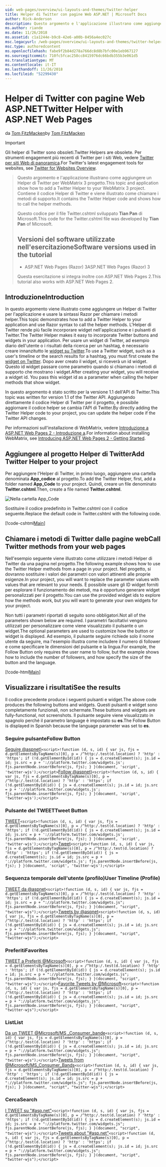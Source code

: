 ```yaml
---
uid: web-pages/overview/ui-layouts-and-themes/twitter-helper
title: Helper di Twitter con pagine Web ASP.NET | Microsoft Docs
author: Rick-Anderson
description: Questo argomento e l'applicazione illustrano come aggiungere un Helper di Twitter per WebMatrix 3 progetto. Contiene il codice Helper di Twitter e viene illustrato come chiamare il supporto...
ms.author: riande
ms.date: 11/26/2018
ms.assetid: c1a1244e-b9c8-42e6-a00b-8456a4ec027c
msc.legacyurl: /web-pages/overview/ui-layouts-and-themes/twitter-helper
msc.type: authoredcontent
ms.openlocfilehash: fabe9f2b84d278a766dc8d8b7bfc00e1eb967127
ms.sourcegitcommit: 710fc5fcac258cc8415976dc66bdb355b3e061d5
ms.translationtype: MT
ms.contentlocale: it-IT
ms.lasthandoff: 11/26/2018
ms.locfileid: "52299430"
---
```

<a name="twitter-helper-with-aspnet-web-pages"></a><span data-ttu-id="bcef3-104">Helper di Twitter con pagine Web ASP.NET</span><span class="sxs-lookup"><span data-stu-id="bcef3-104">Twitter Helper with ASP.NET Web Pages</span></span>
====================
<span data-ttu-id="bcef3-105">da [Tom FitzMacken](https://github.com/tfitzmac)</span><span class="sxs-lookup"><span data-stu-id="bcef3-105">by [Tom FitzMacken](https://github.com/tfitzmac)</span></span>

> [!IMPORTANT]
> <span data-ttu-id="bcef3-106">Gli helper di Twitter sono obsoleti.</span><span class="sxs-lookup"><span data-stu-id="bcef3-106">Twitter Helpers are obsolete.</span></span> <span data-ttu-id="bcef3-107">Per strumenti engagement più recenti di Twitter per i siti Web, vedere [Twitter per siti Web di panoramica](https://developer.twitter.com/en/docs/twitter-for-websites/overview).</span><span class="sxs-lookup"><span data-stu-id="bcef3-107">For Twitter's latest engagement tools for websites, see [Twitter for Websites Overview](https://developer.twitter.com/en/docs/twitter-for-websites/overview).</span></span>

> <span data-ttu-id="bcef3-108">Questo argomento e l'applicazione illustrano come aggiungere un Helper di Twitter per WebMatrix 3 progetto.</span><span class="sxs-lookup"><span data-stu-id="bcef3-108">This topic and application show how to add a Twitter Helper to your WebMatrix 3 project.</span></span> <span data-ttu-id="bcef3-109">Contiene il codice Helper di Twitter e viene illustrato come chiamare i metodi di supporto.</span><span class="sxs-lookup"><span data-stu-id="bcef3-109">It contains the Twitter Helper code and shows how to call the helper methods.</span></span>
> 
> <span data-ttu-id="bcef3-110">Questo codice per il file Twitter.cshtml sviluppato **Tian Pan** di Microsoft.</span><span class="sxs-lookup"><span data-stu-id="bcef3-110">This code for the Twitter.cshtml file was developed by **Tian Pan** of Microsoft.</span></span>
> 
> ## <a name="software-versions-used-in-the-tutorial"></a><span data-ttu-id="bcef3-111">Versioni del software utilizzate nell'esercitazione</span><span class="sxs-lookup"><span data-stu-id="bcef3-111">Software versions used in the tutorial</span></span>
> 
> 
> - <span data-ttu-id="bcef3-112">ASP.NET Web Pages (Razor) 3</span><span class="sxs-lookup"><span data-stu-id="bcef3-112">ASP.NET Web Pages (Razor) 3</span></span>
>   
> 
> <span data-ttu-id="bcef3-113">Questa esercitazione si integra inoltre con ASP.NET Web Pages 2.</span><span class="sxs-lookup"><span data-stu-id="bcef3-113">This tutorial also works with ASP.NET Web Pages 2.</span></span>


## <a name="introduction"></a><span data-ttu-id="bcef3-114">Introduzione</span><span class="sxs-lookup"><span data-stu-id="bcef3-114">Introduction</span></span>

<span data-ttu-id="bcef3-115">In questo argomento viene illustrato come aggiungere un Helper di Twitter per l'applicazione e usare la sintassi Razor per chiamare i metodi helper.</span><span class="sxs-lookup"><span data-stu-id="bcef3-115">This topic demonstrates how to add a Twitter Helper to your application and use Razor syntax to call the helper methods.</span></span> <span data-ttu-id="bcef3-116">L'Helper di Twitter rende più facile incorporare widget nell'applicazione e i pulsanti di Twitter.</span><span class="sxs-lookup"><span data-stu-id="bcef3-116">The Twitter Helper makes it easy to incorporate Twitter buttons and widgets in your application.</span></span> <span data-ttu-id="bcef3-117">Per usare un widget di Twitter, ad esempio diario dell'utente o i risultati della ricerca per un hashtag, è necessario creare innanzitutto le [widget su Twitter](https://twitter.com/settings/widgets).</span><span class="sxs-lookup"><span data-stu-id="bcef3-117">To use a Twitter widget, such as a user's timeline or the search results for a hashtag, you must first create the [widget on Twitter](https://twitter.com/settings/widgets).</span></span> <span data-ttu-id="bcef3-118">Dopo aver creato il widget, si riceverà un id widget. Questo id widget passare come parametro quando si chiamano i metodi di supporto che mostrano i widget.</span><span class="sxs-lookup"><span data-stu-id="bcef3-118">After creating your widget, you will receive a widget id. You pass this widget id as a parameter when calling the helper methods that show widget.</span></span>

<span data-ttu-id="bcef3-119">In questo argomento è stato scritto per la versione 1.1 dell'API di Twitter.</span><span class="sxs-lookup"><span data-stu-id="bcef3-119">This topic was written for version 1.1 of the Twitter API.</span></span> <span data-ttu-id="bcef3-120">Aggiungendo direttamente il codice Helper di Twitter per il progetto, è possibile aggiornare il codice helper se cambia l'API di Twitter.</span><span class="sxs-lookup"><span data-stu-id="bcef3-120">By directly adding the Twitter Helper code to your project, you can update the helper code if the Twitter API changes.</span></span>

<span data-ttu-id="bcef3-121">Per informazioni sull'installazione di WebMatrix, vedere [Introduzione a ASP.NET Web Pages 2 - Introduzione a](../getting-started/introducing-aspnet-web-pages-2/getting-started.md).</span><span class="sxs-lookup"><span data-stu-id="bcef3-121">For information about installing WebMatrix, see [Introducing ASP.NET Web Pages 2 - Getting Started](../getting-started/introducing-aspnet-web-pages-2/getting-started.md).</span></span>

## <a name="add-twitter-helper-to-your-project"></a><span data-ttu-id="bcef3-122">Aggiungere al progetto Helper di Twitter</span><span class="sxs-lookup"><span data-stu-id="bcef3-122">Add Twitter Helper to your project</span></span>

<span data-ttu-id="bcef3-123">Per aggiungere l'Helper di Twitter, in primo luogo, aggiungere una cartella denominata **App\_codice** al progetto.</span><span class="sxs-lookup"><span data-stu-id="bcef3-123">To add the Twitter Helper, first, add a folder named **App\_Code** to your project.</span></span> <span data-ttu-id="bcef3-124">Quindi, creare un file denominato **Twitter.cshtml**.</span><span class="sxs-lookup"><span data-stu-id="bcef3-124">Then, create a file named **Twitter.cshtml**.</span></span>

![Nella cartella App_Code](twitter-helper/_static/image1.png)

<span data-ttu-id="bcef3-126">Sostituire il codice predefinito in Twitter.cshtml con il codice seguente.</span><span class="sxs-lookup"><span data-stu-id="bcef3-126">Replace the default code in Twitter.cshtml with the following code.</span></span>

[!code-cshtml[Main](twitter-helper/samples/sample1.cshtml)]

## <a name="call-twitter-methods-from-your-web-pages"></a><span data-ttu-id="bcef3-127">Chiamare i metodi di Twitter dalle pagine web</span><span class="sxs-lookup"><span data-stu-id="bcef3-127">Call Twitter methods from your web pages</span></span>

<span data-ttu-id="bcef3-128">Nell'esempio seguente viene illustrato come utilizzare i metodi Helper di Twitter da una pagina nel progetto.</span><span class="sxs-lookup"><span data-stu-id="bcef3-128">The following example shows how to use the Twitter Helper methods from a page in your project.</span></span> <span data-ttu-id="bcef3-129">Nel progetto, si dovranno sostituire i valori dei parametri con valori attinenti alle proprie esigenze.</span><span class="sxs-lookup"><span data-stu-id="bcef3-129">In your project, you will want to replace the parameter values with values that are relevant to your needs.</span></span> <span data-ttu-id="bcef3-130">È possibile usare gli ID widget forniti per esplorare il funzionamento dei metodi, ma è opportuno generare widget personalizzati per il progetto.</span><span class="sxs-lookup"><span data-stu-id="bcef3-130">You can use the provided widget ids to explore how the methods work, but you will want to generate your own widgets for your project.</span></span>

<span data-ttu-id="bcef3-131">Non tutti i parametri riportati di seguito sono obbligatori.</span><span class="sxs-lookup"><span data-stu-id="bcef3-131">Not all of the parameters shown below are required.</span></span> <span data-ttu-id="bcef3-132">I parametri facoltativi vengono utilizzati per personalizzare come viene visualizzato il pulsante o un widget.</span><span class="sxs-lookup"><span data-stu-id="bcef3-132">The optional parameters are used to customize how the button or widget is displayed.</span></span> <span data-ttu-id="bcef3-133">Ad esempio, il pulsante seguire richiede solo il nome utente da seguire, ma l'esempio illustra come includere il numero di follower e come specificare le dimensioni del pulsante e la lingua.</span><span class="sxs-lookup"><span data-stu-id="bcef3-133">For example, the Follow Button only requires the user name to follow, but the example shows how to include the number of followers, and how specify the size of the button and the language.</span></span>

[!code-html[Main](twitter-helper/samples/sample2.html)]

## <a name="see-the-results"></a><span data-ttu-id="bcef3-134">Visualizzare i risultati</span><span class="sxs-lookup"><span data-stu-id="bcef3-134">See the results</span></span>

<span data-ttu-id="bcef3-135">Il codice precedente produce i seguenti pulsanti e widget.</span><span class="sxs-lookup"><span data-stu-id="bcef3-135">The above code produces the following buttons and widgets.</span></span> <span data-ttu-id="bcef3-136">Questi pulsanti e widget sono completamente funzionali, non schermate.</span><span class="sxs-lookup"><span data-stu-id="bcef3-136">These buttons and widgets are fully-functional, not screenshots.</span></span> <span data-ttu-id="bcef3-137">Il pulsante seguire viene visualizzato in spagnolo perché il parametro language è impostato su **es**.</span><span class="sxs-lookup"><span data-stu-id="bcef3-137">The Follow Button is displayed in Spanish because the language parameter was set to **es**.</span></span>

### <a name="follow-button"></a><span data-ttu-id="bcef3-138">Seguire pulsante</span><span class="sxs-lookup"><span data-stu-id="bcef3-138">Follow Button</span></span>

<span data-ttu-id="bcef3-139">[Seguire @aspnet)](https://twitter.com/aspnet)`<script>!function (d, s, id) { var js, fjs = d.getElementsByTagName(s)[0], p = /^http:/.test(d.location) ? 'http' : 'https'; if (!d.getElementById(id)) { js = d.createElement(s); js.id = id; js.src = p + '://platform.twitter.com/widgets.js'; fjs.parentNode.insertBefore(js, fjs); } }(document, 'script', 'twitter-wjs');</script>`</span><span class="sxs-lookup"><span data-stu-id="bcef3-139">[Follow @aspnet)](https://twitter.com/aspnet)`<script>!function (d, s, id) { var js, fjs = d.getElementsByTagName(s)[0], p = /^http:/.test(d.location) ? 'http' : 'https'; if (!d.getElementById(id)) { js = d.createElement(s); js.id = id; js.src = p + '://platform.twitter.com/widgets.js'; fjs.parentNode.insertBefore(js, fjs); } }(document, 'script', 'twitter-wjs');</script>`</span></span>

### <a name="tweet-button"></a><span data-ttu-id="bcef3-140">Pulsante del TWEET</span><span class="sxs-lookup"><span data-stu-id="bcef3-140">Tweet Button</span></span>

<span data-ttu-id="bcef3-141">[TWEET](https://twitter.com/share)`<script>!function (d, s, id) { var js, fjs = d.getElementsByTagName(s)[0], p = /^http:/.test(d.location) ? 'http' : 'https'; if (!d.getElementById(id)) { js = d.createElement(s); js.id = id; js.src = p + '://platform.twitter.com/widgets.js'; fjs.parentNode.insertBefore(js, fjs); } }(document, 'script', 'twitter-wjs');</script>`</span><span class="sxs-lookup"><span data-stu-id="bcef3-141">[Tweet](https://twitter.com/share)`<script>!function (d, s, id) { var js, fjs = d.getElementsByTagName(s)[0], p = /^http:/.test(d.location) ? 'http' : 'https'; if (!d.getElementById(id)) { js = d.createElement(s); js.id = id; js.src = p + '://platform.twitter.com/widgets.js'; fjs.parentNode.insertBefore(js, fjs); } }(document, 'script', 'twitter-wjs');</script>`</span></span>

### <a name="user-timeline-profile"></a><span data-ttu-id="bcef3-142">Sequenza temporale dell'utente (profilo)</span><span class="sxs-lookup"><span data-stu-id="bcef3-142">User Timeline (Profile)</span></span>

<span data-ttu-id="bcef3-143">[TWEET da @aspnet](https://twitter.com/aspnet)`<script>!function (d, s, id) { var js, fjs = d.getElementsByTagName(s)[0], p = /^http:/.test(d.location) ? 'http' : 'https'; if (!d.getElementById(id)) { js = d.createElement(s); js.id = id; js.src = p + "://platform.twitter.com/widgets.js"; fjs.parentNode.insertBefore(js, fjs); } }(document, "script", "twitter-wjs");</script>`</span><span class="sxs-lookup"><span data-stu-id="bcef3-143">[Tweets by @aspnet](https://twitter.com/aspnet)`<script>!function (d, s, id) { var js, fjs = d.getElementsByTagName(s)[0], p = /^http:/.test(d.location) ? 'http' : 'https'; if (!d.getElementById(id)) { js = d.createElement(s); js.id = id; js.src = p + "://platform.twitter.com/widgets.js"; fjs.parentNode.insertBefore(js, fjs); } }(document, "script", "twitter-wjs");</script>`</span></span>

### <a name="favorites"></a><span data-ttu-id="bcef3-144">Preferiti</span><span class="sxs-lookup"><span data-stu-id="bcef3-144">Favorites</span></span>

<span data-ttu-id="bcef3-145">[TWEET a Preferiti @Microsoft](https://twitter.com/Microsoft/favorites)`<script>!function (d, s, id) { var js, fjs = d.getElementsByTagName(s)[0], p = /^http:/.test(d.location) ? 'http' : 'https'; if (!d.getElementById(id)) { js = d.createElement(s); js.id = id; js.src = p + "://platform.twitter.com/widgets.js"; fjs.parentNode.insertBefore(js, fjs); } }(document, "script", "twitter-wjs");</script>`</span><span class="sxs-lookup"><span data-stu-id="bcef3-145">[Favorite Tweets by @Microsoft](https://twitter.com/Microsoft/favorites)`<script>!function (d, s, id) { var js, fjs = d.getElementsByTagName(s)[0], p = /^http:/.test(d.location) ? 'http' : 'https'; if (!d.getElementById(id)) { js = d.createElement(s); js.id = id; js.src = p + "://platform.twitter.com/widgets.js"; fjs.parentNode.insertBefore(js, fjs); } }(document, "script", "twitter-wjs");</script>`</span></span>

### <a name="list"></a><span data-ttu-id="bcef3-146">List</span><span class="sxs-lookup"><span data-stu-id="bcef3-146">List</span></span>

<span data-ttu-id="bcef3-147">[Da un TWEET @Microsoft/MS \_Consumer\_bande](https://twitter.com/microsoft/ms-consumer-brands/)`<script>!function (d, s, id) { var js, fjs = d.getElementsByTagName(s)[0], p = /^http:/.test(d.location) ? 'http' : 'https'; if (!d.getElementById(id)) { js = d.createElement(s); js.id = id; js.src = p + "://platform.twitter.com/widgets.js"; fjs.parentNode.insertBefore(js, fjs); } }(document, "script", "twitter-wjs");</script>`</span><span class="sxs-lookup"><span data-stu-id="bcef3-147">[Tweets from @Microsoft/MS\_Consumer\_Bands](https://twitter.com/microsoft/ms-consumer-brands/)`<script>!function (d, s, id) { var js, fjs = d.getElementsByTagName(s)[0], p = /^http:/.test(d.location) ? 'http' : 'https'; if (!d.getElementById(id)) { js = d.createElement(s); js.id = id; js.src = p + "://platform.twitter.com/widgets.js"; fjs.parentNode.insertBefore(js, fjs); } }(document, "script", "twitter-wjs");</script>`</span></span>

### <a name="search"></a><span data-ttu-id="bcef3-148">Cerca</span><span class="sxs-lookup"><span data-stu-id="bcef3-148">Search</span></span>

<span data-ttu-id="bcef3-149">[I TWEET su &quot;#asp.net&quot;](https://twitter.com/search?q=%23asp.net)`<script>!function (d, s, id) { var js, fjs = d.getElementsByTagName(s)[0], p = /^http:/.test(d.location) ? 'http' : 'https'; if (!d.getElementById(id)) { js = d.createElement(s); js.id = id; js.src = p + "://platform.twitter.com/widgets.js"; fjs.parentNode.insertBefore(js, fjs); } }(document, "script", "twitter-wjs");</script>`</span><span class="sxs-lookup"><span data-stu-id="bcef3-149">[Tweets about &quot;#asp.net&quot;](https://twitter.com/search?q=%23asp.net)`<script>!function (d, s, id) { var js, fjs = d.getElementsByTagName(s)[0], p = /^http:/.test(d.location) ? 'http' : 'https'; if (!d.getElementById(id)) { js = d.createElement(s); js.id = id; js.src = p + "://platform.twitter.com/widgets.js"; fjs.parentNode.insertBefore(js, fjs); } }(document, "script", "twitter-wjs");</script>`</span></span>
